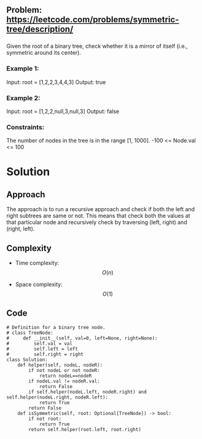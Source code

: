 ## Problem: https://leetcode.com/problems/symmetric-tree/description/
### 
Given the root of a binary tree, check whether it is a mirror of itself (i.e., symmetric around its center).
 
### Example 1:
Input: root = [1,2,2,3,4,4,3]
Output: true

### Example 2:
Input: root = [1,2,2,null,3,null,3]
Output: false

### Constraints:
The number of nodes in the tree is in the range [1, 1000].
-100 <= Node.val <= 100

# Solution

## Approach
The approach is to run a recursive approach and check if both the left and right subtrees are same or not. This means that check both the values at that particular node and recursively check by traversing (left, right) and (right, left).

## Complexity
- Time complexity:
$$O(n)$$

- Space complexity:
$$O(1)$$

## Code
```python3 []
# Definition for a binary tree node.
# class TreeNode:
#     def __init__(self, val=0, left=None, right=None):
#         self.val = val
#         self.left = left
#         self.right = right
class Solution:
    def helper(self, nodeL, nodeR):
        if not nodeL or not nodeR:
            return nodeL==nodeR
        if nodeL.val != nodeR.val:
            return False
        if self.helper(nodeL.left, nodeR.right) and self.helper(nodeL.right, nodeR.left):
            return True
        return False
    def isSymmetric(self, root: Optional[TreeNode]) -> bool:
        if not root:
            return True
        return self.helper(root.left, root.right)
```
